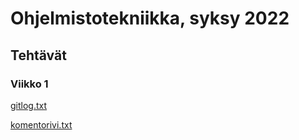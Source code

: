 # Ohjelmistotekniikka, syksy 2022

## Tehtävät

### Viikko 1

[gitlog.txt](https://github.com/isa-srs/ot-harjoitustyo2022/blob/main/laskarit/viikko1/gitlog.txt)

[komentorivi.txt](https://github.com/isa-srs/ot-harjoitustyo2022/blob/main/laskarit/viikko1/komentorivi.txt)
